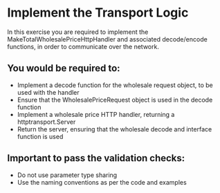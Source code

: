 # Implement the Transport Logic

In this exercise you are required to implement the MakeTotalWholesalePriceHttpHandler and associated decode/encode functions, in order to communicate over the network.

## You would be required to:
* Implement a decode function for the wholesale request object, to be used with the handler
* Ensure that the WholesalePriceRequest object is used in the decode function
* Implement a wholesale price HTTP handler, returning a httptransport.Server
* Return the server, ensuring that the wholesale decode and interface function is used

## Important to pass the validation checks:
* Do not use parameter type sharing
* Use the naming conventions as per the code and examples
